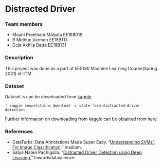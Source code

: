 # Distracted Driver 
### Team members

- Mouni Preetham Malyala EE18B019
- B Midhun Varman EE18B113
- Dola Akhila Datta EE18B131

### Description
This project was done as a part of EE5180 Machine Learning Course(Spring 2021) at IITM.

### Dataset
Dataset is can be downloaded from [kaggle](https://www.kaggle.com/c/state-farm-distracted-driver-detection)
```
! kaggle competitions download -c state-farm-distracted-driver-detection
```
Further information on downloading from kaggle can be obtained from [here](https://www.kaggle.com/docs/api)

### References

- DataTurks: Data Annotations Made Super Easy. “[Understanding SVMs’: For Image Classification](https://medium.com/@dataturks/understanding-svms-for-image-classification-cf4f01232700).” medium.
- Satya Naren Pachigolla. “[Distracted Driver Detection using Deep Learning.](https://towardsdatascience.com/distracted-driver-detection-using-deep-learning-e893715e02a4)” towardsdatascience.
